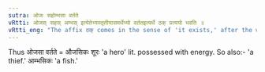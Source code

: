 ```yaml
---
sutra: ओजः सहोम्भसा वर्तते
vRtti: ओजस् सहस् अम्भस् इत्येतेभ्यस्तृतीयासमर्थेभ्यो वर्ततइत्यर्थे ठक् प्रत्ययो भवति ॥
vRtti_eng: "The affix ठक् comes in the sense of 'it exists,' after the words '_ojas_,' '_sahas_,' and '_ambhas_' being in the third case in construction."
---
```

Thus ओजसा वर्तते = औजसिकः शूरः 'a hero' lit. possessed with energy. So also:- 'a thief.' आम्भसिकः 'a fish.'
